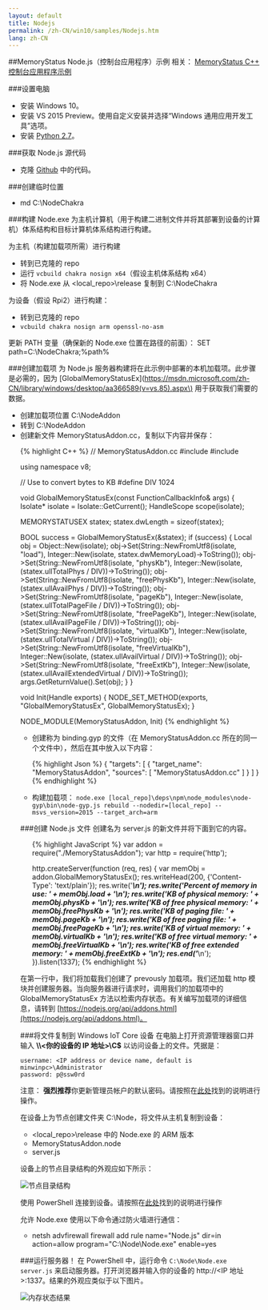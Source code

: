 ```yaml
---
layout: default
title: Nodejs
permalink: /zh-CN/win10/samples/Nodejs.htm
lang: zh-CN
---
```


##MemoryStatus Node.js（控制台应用程序）示例
相关： [MemoryStatus C++ 控制台应用程序示例]({{site.baseurl}}/{{page.lang}}/win10/samples/ConsoleApp.htm)


###设置电脑
* 安装 Windows 10。
* 安装 VS 2015 Preview。使用自定义安装并选择“Windows 通用应用开发工具”选项。
* 安装 [Python 2.7](https://www.python.org/downloads/)。

###获取 Node.js 源代码
* 克隆 [Github](http://github.com/Microsoft/node) 中的代码。

###创建临时位置
* md C:\\NodeChakra

###构建 Node.exe
为主机计算机（用于构建二进制文件并将其部署到设备的计算机）体系结构和目标计算机体系结构进行构建。

为主机（构建加载项所需）进行构建

* 转到已克隆的 repo
* 运行 `vcbuild chakra nosign x64`（假设主机体系结构 x64）
* 将 Node.exe 从 &lt;local\_repo&gt;\\release 复制到 C:\\NodeChakra

为设备（假设 Rpi2）进行构建：

* 转到已克隆的 repo
* `vcbuild chakra nosign arm openssl-no-asm`

更新 PATH 变量（确保新的 Node.exe 位置在路径的前面）： SET path=C:\\NodeChakra;%path%

###创建加载项
为 Node.js 服务器构建将在此示例中部署的本机加载项。此步骤是必需的，因为 [GlobalMemoryStatusEx]\(https://msdn.microsoft.com/zh-CN/library/windows/desktop/aa366589(v=vs.85).aspx\) 用于获取我们需要的数据。

* 创建加载项位置 C:\\NodeAddon
* 转到 C:\\NodeAddon
* 创建新文件 MemoryStatusAddon.cc，复制以下内容并保存：

<UL>
{% highlight C++ %}
// MemoryStatusAddon.cc
#include <node.h>
#include <windows.h>

using namespace v8;

// Use to convert bytes to KB
#define DIV 1024

void GlobalMemoryStatusEx(const FunctionCallbackInfo<Value>& args) {
  Isolate* isolate = Isolate::GetCurrent();
  HandleScope scope(isolate);

  MEMORYSTATUSEX statex;
  statex.dwLength = sizeof(statex);

  BOOL success = GlobalMemoryStatusEx(&statex);
  if (success)
  {
    Local<Object> obj = Object::New(isolate);
    obj->Set(String::NewFromUtf8(isolate, "load"), Integer::New(isolate, statex.dwMemoryLoad)->ToString());
    obj->Set(String::NewFromUtf8(isolate, "physKb"), Integer::New(isolate, (statex.ullTotalPhys / DIV))->ToString());
    obj->Set(String::NewFromUtf8(isolate, "freePhysKb"), Integer::New(isolate, (statex.ullAvailPhys / DIV))->ToString());
    obj->Set(String::NewFromUtf8(isolate, "pageKb"), Integer::New(isolate, (statex.ullTotalPageFile / DIV))->ToString());
    obj->Set(String::NewFromUtf8(isolate, "freePageKb"), Integer::New(isolate, (statex.ullAvailPageFile / DIV))->ToString());
    obj->Set(String::NewFromUtf8(isolate, "virtualKb"), Integer::New(isolate, (statex.ullTotalVirtual / DIV))->ToString());
    obj->Set(String::NewFromUtf8(isolate, "freeVirtualKb"), Integer::New(isolate, (statex.ullAvailVirtual / DIV))->ToString());
    obj->Set(String::NewFromUtf8(isolate, "freeExtKb"), Integer::New(isolate, (statex.ullAvailExtendedVirtual / DIV))->ToString());
    args.GetReturnValue().Set(obj);
  }
}

void Init(Handle<Object> exports) {
  NODE_SET_METHOD(exports, "GlobalMemoryStatusEx", GlobalMemoryStatusEx);
}

NODE_MODULE(MemoryStatusAddon, Init)
{% endhighlight %}
</UL>

* 创建称为 binding.gyp 的文件（在 MemoryStatusAddon.cc 所在的同一个文件中），然后在其中放入以下内容：

<UL>
{% highlight Json %}
{
  "targets": [
    {
      "target_name": "MemoryStatusAddon",
      "sources": [ "MemoryStatusAddon.cc" ]
    }
  ]
}
{% endhighlight %}
</UL>

*  构建加载项： `node.exe [local_repo]\deps\npm\node_modules\node-gyp\bin\node-gyp.js rebuild --nodedir=[local_repo] --msvs_version=2015 --target_arch=arm`


###创建 Node.js 文件
创建名为 server.js 的新文件并将下面到它的内容。

<UL>
{% highlight JavaScript %}
var addon = require("./MemoryStatusAddon");
var http = require('http');

http.createServer(function (req, res) {
  var memObj = addon.GlobalMemoryStatusEx();
  res.writeHead(200, {'Content-Type': 'text/plain'});
  res.write('*************************************************\n');
  res.write('Percent of memory in use: ' + memObj.load + '\n');
  res.write('KB of physical memory: ' + memObj.physKb + '\n');
  res.write('KB of free physical memory: ' + memObj.freePhysKb + '\n');
  res.write('KB of paging file: ' + memObj.pageKb + '\n');
  res.write('KB of free paging file: ' + memObj.freePageKb + '\n');
  res.write('KB of virtual memory: ' + memObj.virtualKb + '\n');
  res.write('KB of free virtual memory: ' + memObj.freeVirtualKb + '\n');
  res.write('KB of free extended memory: ' + memObj.freeExtKb + '\n');
  res.end('*************************************************\n');
}).listen(1337);
{% endhighlight %}
</UL>

在第一行中，我们将加载我们创建了 prevously 加载项。我们还加载 http 模块并创建服务器。当向服务器进行请求时，调用我们的加载项中的 GlobalMemoryStatusEx 方法以检索内存状态。有关编写加载项的详细信息，请转到 [https://nodejs.org/api/addons.html](https://nodejs.org/api/addons.html)。


###将文件复制到 Windows IoT Core 设备
在电脑上打开资源管理器窗口并输入 **\\\\\<你的设备的 IP 地址\>\\C$** 以访问设备上的文件。凭据是：

    username: <IP address or device name, default is minwinpc>\Administrator
    password: p@ssw0rd

注意： **强烈推荐**你更新管理员帐户的默认密码。请按照在[此处]({{site.baseurl}}/{{page.lang}}/win10/samples/PowerShell.htm)找到的说明进行操作。

在设备上为节点创建文件夹 C:\\Node，将文件从主机复制到设备：

* &lt;local\_repo&gt;\\release 中的 Node.exe 的 ARM 版本
* MemoryStatusAddon.node
* server.js

设备上的节点目录结构的外观应如下所示：

![节点目录结构]({{site.baseurl}}/images/Nodejs/memstatus-sample-file-structure.png)

使用 PowerShell 连接到设备。请按照在[此处]({{site.baseurl}}/{{page.lang}}/win10/samples/PowerShell.htm)找到的说明进行操作

允许 Node.exe 使用以下命令通过防火墙进行通信：

* netsh advfirewall firewall add rule name="Node.js" dir=in action=allow program="C:\\Node\\Node.exe" enable=yes


###运行服务器！
在 PowerShell 中，运行命令 `C:\Node\Node.exe server.js` 来启动服务器。打开浏览器并输入你的设备的 http://&lt;IP 地址 \>:1337。结果的外观应类似于以下图片。

![内存状态结果]({{site.baseurl}}/images/Nodejs/memorystatus-ie.PNG)
